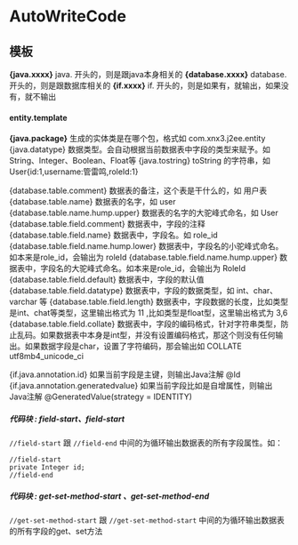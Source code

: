 # AutoWriteCode

## 模板
**{java.xxxx}** java. 开头的，则是跟java本身相关的
**{database.xxxx}** database. 开头的，则是跟数据库相关的
**{if.xxxx}** if. 开头的，则是如果有，就输出，如果没有，就不输出  

#### entity.template  
**{java.package}** 生成的实体类是在哪个包，格式如 com.xnx3.j2ee.entity  
{java.datatype} 数据类型。会自动根据当前数据表中字段的类型来赋予。如 String、Integer、Boolean、Float等
{java.tostring} toString 的字符串，如 User{id:1,username:管雷鸣,roleId:1}

{database.table.comment} 数据表的备注，这个表是干什么的，如 用户表  
{database.table.name} 数据表的名字，如 user  
{database.table.name.hump.upper} 数据表的名字的大驼峰式命名，如 User  
{database.table.field.comment} 数据表中，字段的注释
{database.table.field.name} 数据表中，字段名。如 role_id
{database.table.field.name.hump.lower} 数据表中，字段名的小驼峰式命名。如本来是role_id，会输出为 roleId
{database.table.field.name.hump.upper} 数据表中，字段名的大驼峰式命名。如本来是role_id，会输出为 RoleId
{database.table.field.default} 数据表中，字段的默认值
{database.table.field.datatype} 数据表中，字段的数据类型，如 int、char、varchar 等
{database.table.field.length} 数据表中，字段数据的长度，比如类型是int、chat等类型，这里输出格式为 11 ,比如类型是float型，这里输出格式为 3,6
{database.table.field.collate} 数据表中，字段的编码格式，针对字符串类型，防止乱码。如果数据表中本身是int型，并没有设置编码格式，那这个则没有任何输出。如果数据字段是char，设置了字符编码，那会输出如 COLLATE utf8mb4_unicode_ci

{if.java.annotation.id} 如果当前字段是主键，则输出Java注解 @Id
{if.java.annotation.generatedvalue} 如果当前字段比如是自增属性，则输出Java注解 @GeneratedValue(strategy = IDENTITY)

##### 代码块 : field-start、field-start

````//field-start```` 跟 ````//field-end```` 中间的为循环输出数据表的所有字段属性。如： 

````
//field-start
private Integer id; 
//field-end
````

##### 代码块 : get-set-method-start 、get-set-method-end

````//get-set-method-start```` 跟 ````//get-set-method-start```` 中间的为循环输出数据表的所有字段的get、set方法